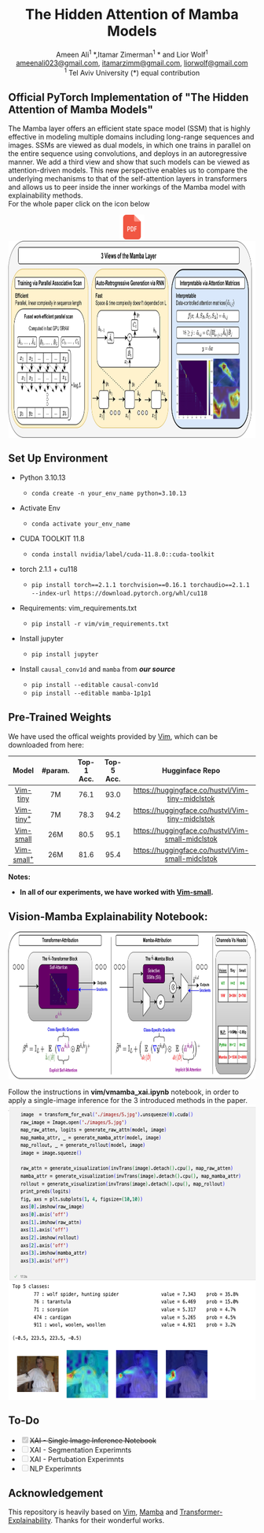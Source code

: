 <div align="center">
<h1>The Hidden Attention of Mamba Models</h1>

Ameen Ali<sup>1</sup> \*,Itamar Zimerman<sup>1</sup> \* and Lior Wolf<sup>1</sup>
<br>
ameenali023@gmail.com, itamarzimm@gmail.com, liorwolf@gmail.com 
<br>
<sup>1</sup>  Tel Aviv University 
(\*) equal contribution



</div>

## Official PyTorch Implementation of "The Hidden Attention of Mamba Models"

The Mamba layer offers an efficient state space model (SSM) that is highly effective in modeling multiple domains including long-range sequences and images. SSMs are viewed as dual models, in which one trains in parallel on the entire sequence using convolutions, and deploys in an autoregressive manner. We add a third view and show that such models can be viewed as attention-driven models. This new perspective enables us to compare the underlying mechanisms to that of the self-attention layers in transformers and allows us to peer inside the inner workings of the Mamba model with explainability methods. 
<br>
For the whole paper click on the icon below <br> 
<div align="center">
  <a href="https://github.com/AmeenAli/HiddenMambaAttn/blob/main/assets/MambaXAI.pdf">
    <img src="assets/pdf.png" alt="Left Image" width="50" height="50">
  </a>
</div>

<div align="center">
<img src="assets/2.png" alt="Left Image" align="center"   width="1000" height="400">
</div>

## Set Up Environment

- Python 3.10.13

  - `conda create -n your_env_name python=3.10.13`
- Activate Env
  - `conda activate your_env_name`
- CUDA TOOLKIT 11.8
  - `conda install nvidia/label/cuda-11.8.0::cuda-toolkit`
- torch 2.1.1 + cu118
  - `pip install torch==2.1.1 torchvision==0.16.1 torchaudio==2.1.1 --index-url https://download.pytorch.org/whl/cu118`

- Requirements: vim_requirements.txt
  - `pip install -r vim/vim_requirements.txt`

- Install jupyter
  - `pip install jupyter`
  
- Install ``causal_conv1d`` and ``mamba`` from *<b>our source</b>*
  - `pip install --editable causal-conv1d`
  - `pip install --editable mamba-1p1p1`
  
  


## Pre-Trained Weights

We have used the offical weights provided by [Vim](https://github.com/hustvl/Vim), which can be downloaded from here:

| Model | #param. | Top-1 Acc. | Top-5 Acc. | Hugginface Repo |
|:------------------------------------------------------------------:|:-------------:|:----------:|:----------:|:----------:|
| [Vim-tiny](https://huggingface.co/hustvl/Vim-tiny-midclstok)    |       7M       |   76.1   | 93.0 | https://huggingface.co/hustvl/Vim-tiny-midclstok |
| [Vim-tiny<sup>+</sup>](https://huggingface.co/hustvl/Vim-tiny-midclstok)    |       7M       |   78.3   | 94.2 | https://huggingface.co/hustvl/Vim-tiny-midclstok |
| [Vim-small](https://huggingface.co/hustvl/Vim-small-midclstok)    |       26M       |   80.5   | 95.1 | https://huggingface.co/hustvl/Vim-small-midclstok |
| [Vim-small<sup>+</sup>](https://huggingface.co/hustvl/Vim-small-midclstok)    |       26M       |   81.6   | 95.4 | https://huggingface.co/hustvl/Vim-small-midclstok |

**Notes:**
- <b> In all of our experiments, we have worked with [Vim-small](https://huggingface.co/hustvl/Vim-small-midclstok).</b>

## Vision-Mamba Explainability Notebook:
<div align="center">
<img src="assets/xai_gradmethod.jpg" alt="Left Image" align="center"  width="1000" height="300">
</div>
<br>
Follow the instructions in <b>vim/vmamba_xai.ipynb</b> notebook, in order to apply a single-image inference for the 3 introduced methods in the paper.
<br>
<div align="center">
<img src="assets/notebook.png" alt="Left Image" align="center"  width="600" height="600">
</div>

## To-Do
<ul>
    <strike><li><input type="checkbox" id="task1" checked disabled><label for="task1">XAI - Single Image Inference Notebook</label></li></strike>
    <li><input type="checkbox" id="task2" disabled><label for="task2">XAI - Segmentation Experimnts</label></li>
    <li><input type="checkbox" id="task3" disabled><label for="task3">XAI - Pertubation Experimnts </label></li>
    <li><input type="checkbox" id="task3" disabled><label for="task3">NLP Experimnts </label></li>

</ul>


## Acknowledgement
This repository is heavily based on [Vim](https://github.com/hustvl/Vim), [Mamba](https://github.com/state-spaces/mamba) and [Transformer-Explainability](https://github.com/hila-chefer/Transformer-Explainability). Thanks for their wonderful works.
